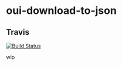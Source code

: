 # oui-download-to-json

## Travis

[![Build Status](https://travis-ci.org/Mithrilhall/oui-download-to-json.svg?branch=master)](https://travis-ci.org/Mithrilhall/oui-download-to-json)


wip